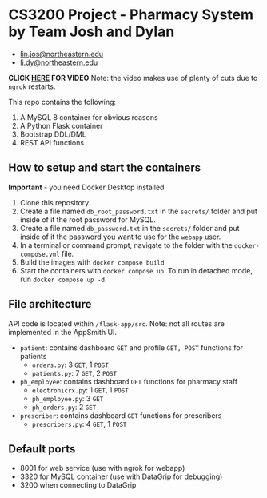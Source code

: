 # CS3200 Project - Pharmacy System by Team Josh and Dylan

- lin.jos@northeastern.edu
- li.dy@northeastern.edu

**CLICK [HERE](https://youtu.be/mojHYHFu-Mg) FOR VIDEO**
Note: the video makes use of plenty of cuts due to `ngrok` restarts.

This repo contains the following:

1. A MySQL 8 container for obvious reasons
1. A Python Flask container
1. Bootstrap DDL/DML
1. REST API functions

## How to setup and start the containers

**Important** - you need Docker Desktop installed

1. Clone this repository.
1. Create a file named `db_root_password.txt` in the `secrets/` folder and put inside of it the root password for MySQL.
1. Create a file named `db_password.txt` in the `secrets/` folder and put inside of it the password you want to use for the `webapp` user.
1. In a terminal or command prompt, navigate to the folder with the `docker-compose.yml` file.
1. Build the images with `docker compose build`
1. Start the containers with `docker compose up`. To run in detached mode, run `docker compose up -d`.

## File architecture

API code is located within `/flask-app/src`.
Note: not all routes are implemented in the AppSmith UI.

- `patient`: contains dashboard `GET` and profile `GET, POST` functions for patients
  - `orders.py`: 3 `GET`, 1 `POST`
  - `patients.py`: 7 `GET`, 2 `POST`
- `ph_employee`: contains dashboard `GET` functions for pharmacy staff
  - `electronicrx.py`: 1 `GET`, 1 `POST`
  - `ph_employee.py`: 3 `GET`
  - `ph_orders.py`: 2 `GET`
- `prescriber`: contains dashboard `GET` functions for prescribers
  - `prescribers.py`: 4 `GET`, 1 `POST`

## Default ports

- 8001 for web service (use with ngrok for webapp)
- 3320 for MySQL container (use with DataGrip for debugging)
- 3200 when connecting to DataGrip
